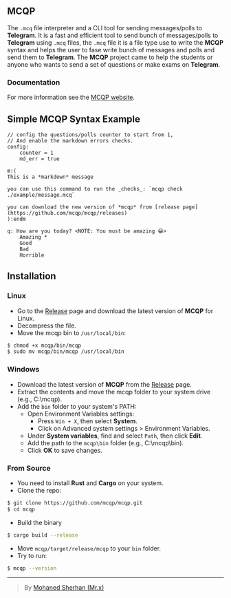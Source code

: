 ## MCQP
The `.mcq` file interpreter and a CLI tool for sending messages/polls to **Telegram**.
It is a fast and efficient tool to send bunch of messages/polls to **Telegram** using `.mcq` files,
the `.mcq` file it is a file type use to write the **MCQP** syntax and helps the user to fase write
bunch of messages and polls and send them to **Telegram**. The **MCQP** project came to help the students
or anyone who wants to send a set of questions or make exams on **Telegram**.

### Documentation
For more information see the [MCQP website](https://mcqp.github.io).

## Simple MCQP Syntax Example
```mcq
// config the questions/polls counter to start from 1,
// And enable the markdown errors checks.
config:
    counter = 1
    md_err = true

m:(
This is a *markdown* message

you can use this command to run the _checks_: `mcqp check ./example/message.mcq`

you can download the new version of *mcqp* from [release page](https://github.com/mcqp/mcqp/releases)
):endm

q: How are you today? <NOTE: You must be amazing 😁>
    Amazing *
    Good
    Bad
    Horrible
```

## Installation
### Linux
- Go to the [Release](https://github.com/mcqp/mcqp/releases) page and download the latest version of **MCQP** for Linux.
- Decompress the file.
- Move the mcqp bin to `/usr/local/bin`:
```sh
$ chmod +x mcqp/bin/mcqp
$ sudo mv mcqp/bin/mcqp /usr/local/bin
```

### Windows
- Download the latest version of **MCQP** from the [Release](https://github.com/mcqp/mcqp/releases) page.
- Extract the contents and move the mcqp folder to your system drive (e.g., C:\mcqp).
- Add the `bin` folder to your system's PATH:
  - Open Environment Variables settings:
    - Press `Win + X`, then select **System**.
    - Click on Advanced system settings > Environment Variables.
  - Under **System variables**, find and select `Path`, then click **Edit**.
  - Add the path to the `mcqp\bin` folder (e.g., C:\mcqp\bin).
  - Click **OK** to save changes.

### From Source
- You need to install **Rust** and **Cargo** on your system.
- Clone the repo:
```sh
$ git clone https://github.com/mcqp/mcqp.git
$ cd mcqp
```
- Build the binary
```sh
$ cargo build --release
```
- Move `mcqp/target/release/mcqp` to your `bin` folder.
- Try to run:
```sh
$ mcqp --version
```

---
> By [Mohaned Sherhan (Mr.x)](https://github.com/Mohaned2023)